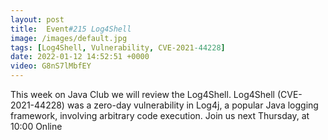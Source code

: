 ```yaml
---
layout: post
title:  Event#215 Log4Shell
image: /images/default.jpg
tags: [Log4Shell, Vulnerability, CVE-2021-44228]
date: 2022-01-12 14:52:51 +0000
video: G8nS7lMbfEY
---
```


This week on Java Club we will review the Log4Shell.  Log4Shell (CVE-2021-44228) was a zero-day vulnerability in Log4j, a popular Java logging framework, involving arbitrary code execution.
Join us next Thursday, at 10:00 Online
